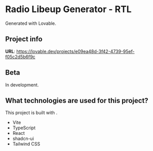 # Radio Libeup Generator - RTL

Generated with Lovable.

## Project info

**URL**: https://lovable.dev/projects/e09ea48d-3f42-4739-95ef-f05c2d5b6f9c

## Beta

In development.

## What technologies are used for this project?

This project is built with .

- Vite
- TypeScript
- React
- shadcn-ui
- Tailwind CSS
